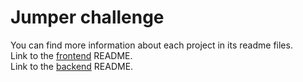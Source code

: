 # Jumper challenge

You can find more information about each project in its readme files.  <br />
Link to the [frontend](frontend/README.md) README. <br />
Link to the [backend](backend/README.md) README.
